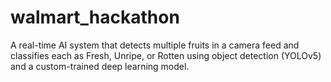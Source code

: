 # walmart_hackathon
A real-time AI system that detects multiple fruits in a camera feed and classifies each as Fresh, Unripe, or Rotten using object detection (YOLOv5) and a custom-trained deep learning model.
